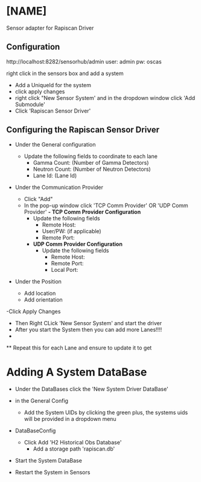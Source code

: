# [NAME]

Sensor adapter for Rapiscan Driver

## Configuration

http://localhost:8282/sensorhub/admin
user: admin
pw: oscas

right click in the sensors box and add a system
- Add a UniqueId for the system
- click apply changes
- right click "New Sensor System' and in the dropdown window click 'Add Submodule'
- Click 'Rapiscan Sensor Driver'

## Configuring the Rapiscan Sensor Driver
- Under the General configuration
  - Update the following fields to coordinate to each lane
      - Gamma Count:  (Number of Gamma Detectors)
      - Neutron Count: (Number of Neutron Detectors)
      - Lane Id: (Lane Id)

- Under the Communication Provider
  - Click "Add"
  - In the pop-up window click 'TCP Comm Provider' OR 'UDP Comm Provider'
    **- TCP Comm Provider Configuration**
      - Update the following fields
          - Remote Host:
          - User/PW: (if applicable)
          - Remote Port:
    - **UDP Comm Provider Configuration**
      - Update the following fields
        - Remote Host:
        - Remote Port:
        - Local Port:

- Under the Position
  - Add location
  - Add orientation

-Click Apply Changes
- Then Right CLick 'New Sensor System' and start the driver
- After you start the System then you can add more Lanes!!!!
- 
** Repeat this for each Lane and ensure to update it to get 



# Adding A System DataBase
- Under the DataBases click the 'New System Driver DataBase'
- in the General Config
  - Add the System UIDs by clicking the green plus, the systems uids will be provided in a dropdown menu
- DataBaseConfig
  - Click Add 'H2 Historical Obs Database'
    - Add a storage path 'rapiscan.db'
  

- Start the System DataBase
- Restart the System in Sensors
